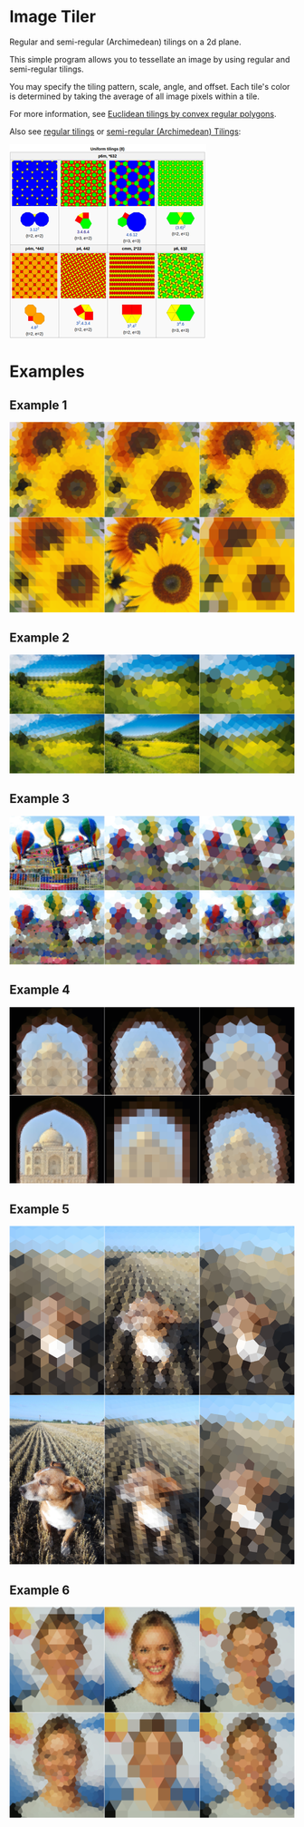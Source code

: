 # Image Tiler

Regular and semi-regular (Archimedean) tilings on a 2d plane.

This simple program allows you to tessellate an image by using
regular and semi-regular tilings.

You may specify the tiling pattern, scale, angle, and offset.  Each tile's
color is determined by taking the average of all image pixels within a tile.

For more information, see [Euclidean tilings by convex regular polygons](https://en.wikipedia.org/wiki/Euclidean_tilings_by_convex_regular_polygons).

Also see [regular tilings](https://en.wikipedia.org/wiki/Uniform_tiling) or [semi-regular (Archimedean) Tilings](https://en.wikipedia.org/wiki/Euclidean_tilings_by_convex_regular_polygons#Archimedean.2C_uniform_or_semiregular_tilings):

[![Archimedean Tilings](/images/tilings.png?raw=true "Archimedean Tilings")](https://en.wikipedia.org/wiki/Euclidean_tilings_by_convex_regular_polygons#Archimedean.2C_uniform_or_semiregular_tilings)

# Examples

## Example 1
![Tiling Example](/montages/h_montage.png?raw=true "Tiling Example")

## Example 2
![Tiling Example](/montages/i_montage.png?raw=true "Tiling Example")

## Example 3
![Tiling Example](/montages/a_montage.png?raw=true "Tiling Example")

## Example 4
![Tiling Example](/montages/b_montage.png?raw=true "Tiling Example")

## Example 5
![Tiling Example](/montages/d_montage.png?raw=true "Tiling Example")

## Example 6
![Tiling Example](/montages/g_montage.png?raw=true "Tiling Example")
